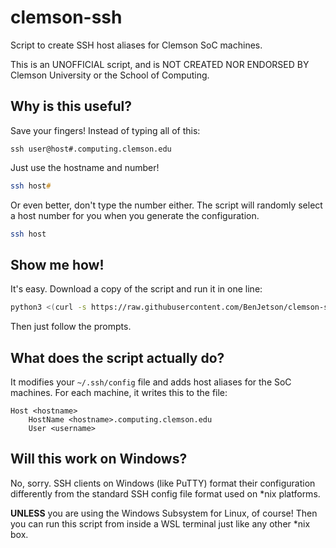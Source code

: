 # clemson-ssh

Script to create SSH host aliases for Clemson SoC machines.

This is an UNOFFICIAL script, and is NOT CREATED NOR ENDORSED BY Clemson University
or the School of Computing.

## Why is this useful?

Save your fingers! Instead of typing all of this:

```shell
ssh user@host#.computing.clemson.edu
```

Just use the hostname and number!

```zsh
ssh host#
```

Or even better, don't type the number either. The script will randomly select
a host number for you when you generate the configuration.

```zsh
ssh host
```

## Show me how!

It's easy. Download a copy of the script and run it in one line:

```zsh
python3 <(curl -s https://raw.githubusercontent.com/BenJetson/clemson-ssh/master/generator.py)
```

Then just follow the prompts.

## What does the script actually do?

It modifies your `~/.ssh/config` file and adds host aliases for the SoC
machines. For each machine, it writes this to the file:

```sshconfig
Host <hostname>
	HostName <hostname>.computing.clemson.edu
	User <username>
```

## Will this work on Windows?

No, sorry. SSH clients on Windows (like PuTTY) format their configuration
differently from the standard SSH config file format used on \*nix platforms.

**UNLESS** you are using the Windows Subsystem for Linux, of course! Then you
can run this script from inside a WSL terminal just like any other \*nix box.
